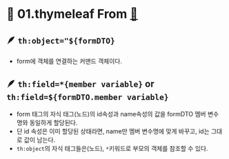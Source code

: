 # 📌 01.thymeleaf From [🌿](https://spring.io/guides/gs/validating-form-input/)

## 🪶 `th:object="${formDTO}`
- form에 객체를 연결하는 커맨드 객체이다.

## 🪶 `th:field=*{member variable}` or `th:field=${formDTO.member variable}`
- form 태그의 자식 태그(노드)의 id속성과 name속성의 값을 formDTO 멤버 변수명와 동일하게 할당된다.
- 단 id 속성은 이미 할당된 상태라면, name만 멤버 변수명에 맞게 바꾸고, id는 그대로 값이 남는다.
- `th:object`의 자식 태그들은(노드), `*`키워드로 부모의 객체를 참조할 수 있다.